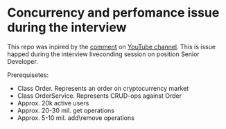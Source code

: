 # Concurrency and perfomance issue during the interview

This repo was inpired by the [comment](https://www.youtube.com/watch?v=ObsaJ2CBaUA&lc=UgyUQB0wqDIkXqFQa-x4AaABAg) on [YouTube channel](https://www.youtube.com/@Jetbulb).
This is issue happed during the interview liveconding session on position Senior Developer.


Prerequisetes:
* Class Order. Represents an order on cryptocurrency market
* Class OrderService. Represents CRUD-ops against Order
* Approx. 20k active users 
* Approx. 20-30 mil. get operations
* Approx. 5-10 mil. add\remove operations
